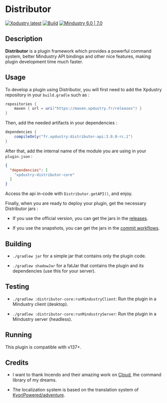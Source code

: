 # Distributor

[![Xpdustry latest](https://maven.xpdustry.fr/api/badge/latest/releases/fr/xpdustry/distributor-core?color=00FFFF&name=Distributor&prefix=v)](https://github.com/Xpdustry/Distributor/releases)
[![Build](https://github.com/Xpdustry/Distributor/actions/workflows/build.yml/badge.svg?branch=master)](https://github.com/Xpdustry/Distributor/actions/workflows/build.yml)
[![Mindustry 6.0 | 7.0 ](https://img.shields.io/badge/Mindustry-7.0-ffd37f)](https://github.com/Anuken/Mindustry/releases)

## Description

**Distributor** is a plugin framework which provides a powerful command system,
better Mindustry API bindings and other nice features, making plugin development time much faster.

## Usage

To develop a plugin using Distributor, you will first need to add the Xpdustry repository in your `build.gradle` such
as :

```gradle
repositories {
    maven { url = uri("https://maven.xpdustry.fr/releases") }
}
```

Then, add the needed artifacts in your dependencies :

```gradle
dependencies {
    compileOnly("fr.xpdustry:distributor-api:3.0.0-rc.1")
}
```

After that, add the internal name of the module you are using in your `plugin.json` :

```json
{
  "dependencies": [
    "xpdustry-distributor-core"
  ]
}
```

Access the api in-code with `Distributor.getAPI()`, and enjoy.

Finally, when you are ready to deploy your plugin, get the necessary Distributor jars :

- If you use the official version, you can get the jars in
  the [releases](https://github.com/Xpdustry/Distributor/releases).

- If you use the snapshots, you can get the jars in
  the [commit workflows](https://github.com/Xpdustry/Distributor/actions/workflows/build.yml).

## Building

- `./gradlew jar` for a simple jar that contains only the plugin code.

- `./gradlew shadowJar` for a fatJar that contains the plugin and its dependencies (use this for your server).

## Testing

- `./gradlew :distributor-core:runMindustryClient`: Run the plugin in a Mindustry client (desktop).

- `./gradlew :distributor-core:runMindustryServer`: Run the plugin in a Mindustry server (headless).

## Running

This plugin is compatible with v137+.

## Credits

- I want to thank Incendo and their amazing work on [Cloud](https://github.com/Incendo/cloud), the command library of my
  dreams.

- The localization system is based on the translation system of 
  [KyoriPowered/adventure](https://github.com/KyoriPowered/adventure).
